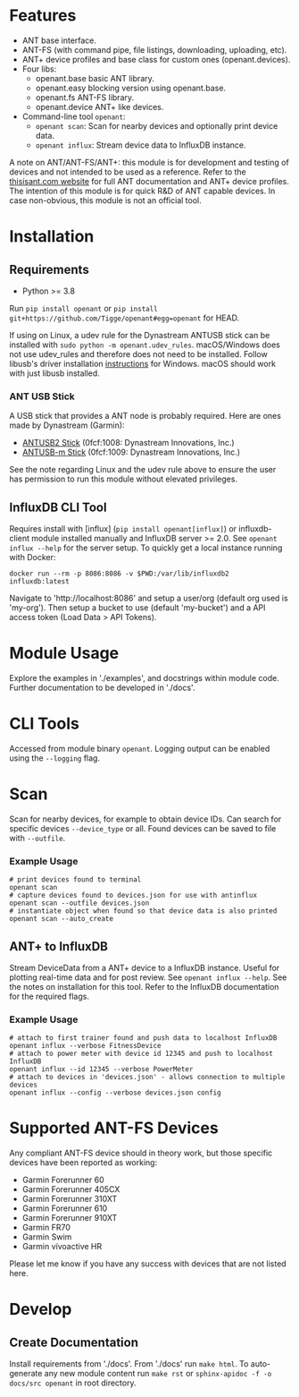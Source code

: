 # Features

* ANT base interface.
* ANT-FS (with command pipe, file listings, downloading, uploading, etc).
* ANT+ device profiles and base class for custom ones (openant.devices).
* Four libs:
    * openant.base basic ANT library.
    * openant.easy blocking version using openant.base.
    * openant.fs ANT-FS library.
    * openant.device ANT+ like devices.
* Command-line tool `openant`:
    * `openant scan`: Scan for nearby devices and optionally print device data.
    * `openant influx`: Stream device data to InfluxDB instance.

A note on ANT/ANT-FS/ANT+: this module is for development and testing of devices and not intended to be used as a reference. Refer to the [thisisant.com website](https://www.thisisant.com/) for full ANT documentation and ANT+ device profiles. The intention of this module is for quick R&D of ANT capable devices. In case non-obvious, this module is not an official tool.

# Installation

## Requirements

* Python >= 3.8

Run `pip install openant` or `pip install git+https://github.com/Tigge/openant#egg=openant` for HEAD.

If using on Linux, a udev rule for the Dynastream ANTUSB stick can be installed with `sudo python -m openant.udev_rules`. macOS/Windows does not use udev_rules and therefore does not need to be installed. Follow libusb's driver installation [instructions](https://github.com/libusb/libusb/wiki/Windows#Driver_Installation) for Windows. macOS should work with just libusb installed.

### ANT USB Stick

A USB stick that provides a ANT node is probably required. Here are ones made by Dynastream (Garmin):

* [ANTUSB2 Stick](http://www.thisisant.com/developer/components/antusb2/) (0fcf:1008: Dynastream Innovations, Inc.)
* [ANTUSB-m Stick](http://www.thisisant.com/developer/components/antusb-m/) (0fcf:1009: Dynastream Innovations, Inc.)

See the note regarding Linux and the udev rule above to ensure the user has permission to run this module without elevated privileges.

## InfluxDB CLI Tool

Requires install with [influx] (`pip install openant[influx]`) or influxdb-client module installed manually and InfluxDB server >= 2.0. See `openant influx --help` for the server setup. To quickly get a local instance running with Docker:

```
docker run --rm -p 8086:8086 -v $PWD:/var/lib/influxdb2 influxdb:latest
```

Navigate to 'http://localhost:8086' and setup a user/org (default org used is 'my-org'). Then setup a bucket to use (default 'my-bucket') and a API access token (Load Data > API Tokens).

# Module Usage

Explore the examples in './examples', and docstrings within module code. Further documentation to be developed in './docs'.

# CLI Tools

Accessed from module binary `openant`. Logging output can be enabled using the `--logging` flag.

# Scan

Scan for nearby devices, for example to obtain device IDs. Can search for specific devices `--device_type` or all. Found devices can be saved to file with `--outfile`.

### Example Usage

```
# print devices found to terminal
openant scan
# capture devices found to devices.json for use with antinflux
openant scan --outfile devices.json
# instantiate object when found so that device data is also printed
openant scan --auto_create
```

## ANT+ to InfluxDB

Stream DeviceData from a ANT+ device to a InfluxDB instance. Useful for plotting real-time data and for post review. See `openant influx --help`. See the notes on installation for this tool. Refer to the InfluxDB documentation for the required flags.

### Example Usage

```
# attach to first trainer found and push data to localhost InfluxDB
openant influx --verbose FitnessDevice
# attach to power meter with device id 12345 and push to localhost InfluxDB
openant influx --id 12345 --verbose PowerMeter
# attach to devices in 'devices.json' - allows connection to multiple devices
openant influx --config --verbose devices.json config
```

# Supported ANT-FS Devices

Any compliant ANT-FS device should in theory work, but those specific devices have been reported as working:

 - Garmin Forerunner 60
 - Garmin Forerunner 405CX
 - Garmin Forerunner 310XT
 - Garmin Forerunner 610
 - Garmin Forerunner 910XT
 - Garmin FR70
 - Garmin Swim
 - Garmin vívoactive HR

Please let me know if you have any success with devices that are not listed here.

# Develop

## Create Documentation

Install requirements from './docs'. From './docs' run `make html`. To auto-generate any new module content run `make rst` or `sphinx-apidoc -f -o docs/src openant` in root directory.
